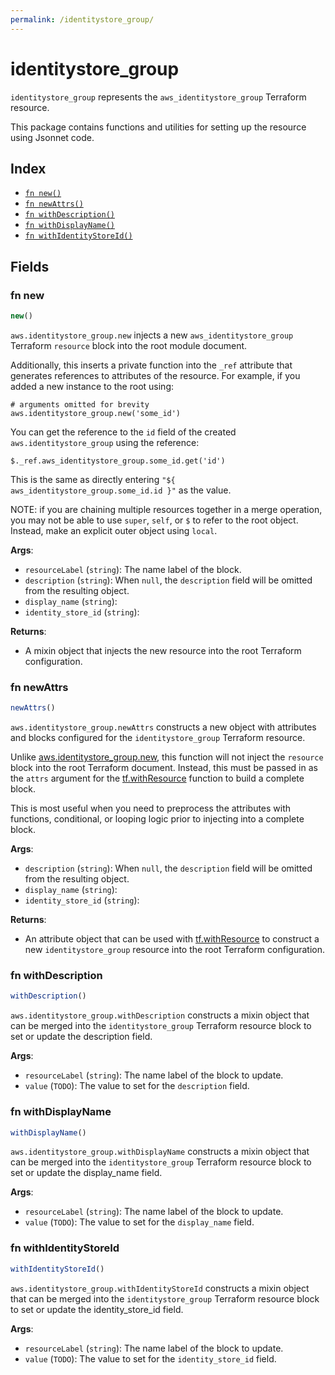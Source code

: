 ```yaml
---
permalink: /identitystore_group/
---
```


# identitystore_group

`identitystore_group` represents the `aws_identitystore_group` Terraform resource.



This package contains functions and utilities for setting up the resource using Jsonnet code.


## Index

* [`fn new()`](#fn-new)
* [`fn newAttrs()`](#fn-newattrs)
* [`fn withDescription()`](#fn-withdescription)
* [`fn withDisplayName()`](#fn-withdisplayname)
* [`fn withIdentityStoreId()`](#fn-withidentitystoreid)

## Fields

### fn new

```ts
new()
```


`aws.identitystore_group.new` injects a new `aws_identitystore_group` Terraform `resource`
block into the root module document.

Additionally, this inserts a private function into the `_ref` attribute that generates references to attributes of the
resource. For example, if you added a new instance to the root using:

    # arguments omitted for brevity
    aws.identitystore_group.new('some_id')

You can get the reference to the `id` field of the created `aws.identitystore_group` using the reference:

    $._ref.aws_identitystore_group.some_id.get('id')

This is the same as directly entering `"${ aws_identitystore_group.some_id.id }"` as the value.

NOTE: if you are chaining multiple resources together in a merge operation, you may not be able to use `super`, `self`,
or `$` to refer to the root object. Instead, make an explicit outer object using `local`.

**Args**:
  - `resourceLabel` (`string`): The name label of the block.
  - `description` (`string`):  When `null`, the `description` field will be omitted from the resulting object.
  - `display_name` (`string`): 
  - `identity_store_id` (`string`): 

**Returns**:
- A mixin object that injects the new resource into the root Terraform configuration.


### fn newAttrs

```ts
newAttrs()
```


`aws.identitystore_group.newAttrs` constructs a new object with attributes and blocks configured for the `identitystore_group`
Terraform resource.

Unlike [aws.identitystore_group.new](#fn-identitystoregroupnew), this function will not inject the `resource`
block into the root Terraform document. Instead, this must be passed in as the `attrs` argument for the
[tf.withResource](https://github.com/tf-libsonnet/core/tree/main/docs#fn-withresource) function to build a complete block.

This is most useful when you need to preprocess the attributes with functions, conditional, or looping logic prior to
injecting into a complete block.

**Args**:
  - `description` (`string`):  When `null`, the `description` field will be omitted from the resulting object.
  - `display_name` (`string`): 
  - `identity_store_id` (`string`): 

**Returns**:
  - An attribute object that can be used with [tf.withResource](https://github.com/tf-libsonnet/core/tree/main/docs#fn-withresource) to construct a new `identitystore_group` resource into the root Terraform configuration.


### fn withDescription

```ts
withDescription()
```

`aws.identitystore_group.withDescription` constructs a mixin object that can be merged into the `identitystore_group`
Terraform resource block to set or update the description field.



**Args**:
  - `resourceLabel` (`string`): The name label of the block to update.
  - `value` (`TODO`): The value to set for the `description` field.


### fn withDisplayName

```ts
withDisplayName()
```

`aws.identitystore_group.withDisplayName` constructs a mixin object that can be merged into the `identitystore_group`
Terraform resource block to set or update the display_name field.



**Args**:
  - `resourceLabel` (`string`): The name label of the block to update.
  - `value` (`TODO`): The value to set for the `display_name` field.


### fn withIdentityStoreId

```ts
withIdentityStoreId()
```

`aws.identitystore_group.withIdentityStoreId` constructs a mixin object that can be merged into the `identitystore_group`
Terraform resource block to set or update the identity_store_id field.



**Args**:
  - `resourceLabel` (`string`): The name label of the block to update.
  - `value` (`TODO`): The value to set for the `identity_store_id` field.

